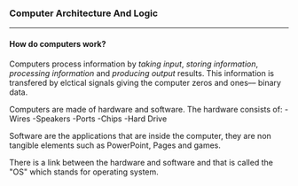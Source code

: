 ### Computer Architecture And Logic

<hr>

#### How do computers work?

Computers process information by *taking input*, *storing information*, *processing information* and *producing output* results. This information is transfered by elctical signals giving the computer zeros and ones–– binary data. 

Computers are made of hardware and software. The hardware consists of:
-Wires
-Speakers
-Ports
-Chips
-Hard Drive

Software are the applications that are inside the computer, they are non tangible elements such as PowerPoint, Pages and games. 

There is a link between the hardware and software and that is called the "OS" which stands for operating system. 